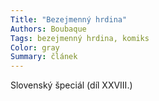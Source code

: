 ```yaml
---
Title: "Bezejmenný hrdina"
Authors: Boubaque
Tags: bezejmenný hrdina, komiks
Color: gray
Summary: článek
---
```

Slovenský špeciál (díl XXVIII.)

